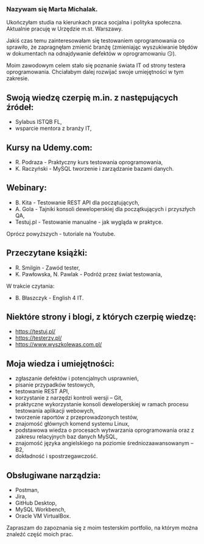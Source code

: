### Nazywam się Marta Michalak. 

Ukończyłam studia na kierunkach praca socjalna i polityka społeczna. Aktualnie pracuję w Urzędzie m.st. Warszawy. 

Jakiś czas temu zainteresowałam się testowaniem oprogramowania co sprawiło, że zapragnęłam zmienić branżę (zmieniając wyszukiwanie błędów w dokumentach na odnajdywanie defektów w oprogramowaniu :smirk:).

Moim zawodowym celem stało się poznanie świata IT od strony testera oprogramowania. Chciałabym dalej rozwijać swoje umiejętności w tym zakresie.



## Swoją wiedzę czerpię m.in. z następujących źródeł:
- Sylabus ISTQB FL,
- wsparcie mentora z branży IT,

## Kursy na Udemy.com:
- R. Podraza - Praktyczny kurs testowania oprogramowania,
- K. Raczyński - MySQL tworzenie i zarządzanie bazami danych.

## Webinary:
- B. Kita - Testowanie REST API dla początujących,
- A. Gola - Tajniki konsoli deweloperskiej dla początkujących i przyszłych QA,
- Testuj.pl - Testowanie manualne - jak wygląda w praktyce.

Oprócz powyższych - tutoriale na Youtube. 

## Przeczytane książki:
- R. Smilgin - Zawód tester,
- K. Pawłowska, N. Pawlak - Podróż przez świat testowania,

W trakcie czytania:
- B. Błaszczyk - English 4 IT.

## Niektóre strony i blogi, z których czerpię wiedzę:
- https://testuj.pl/
- https://testerzy.pl/
- https://www.wyszkolewas.com.pl/

## Moja wiedza i umiejętności:
- zgłaszanie defektów i potencjalnych usprawnień,
- pisanie przypadków testowych,
- testowanie REST API,
- korzystanie z narzędzi kontroli wersji – Git,
- praktyczne wykorzystanie konsoli deweloperskiej w ramach procesu testowania aplikacji webowych,
- tworzenie raportów z przeprowadzonych testów,
- znajomość głównych komend systemu Linux,
- podstawowa wiedza o procesach wytwarzania oprogramowania oraz z zakresu relacyjnych baz danych MySQL,
- znajomość języka angielskiego na poziomie średniozaawansowanym – B2,
- dokładność i spostrzegawczość.

## Obsługiwane narządzia:
- Postman,
- Jira,
- GitHub Desktop,
- MySQL Workbench,
- Oracle VM VirtualBox.

Zapraszam do zapoznania się z moim testerskim portfolio, na którym można znaleźć część moich prac.
